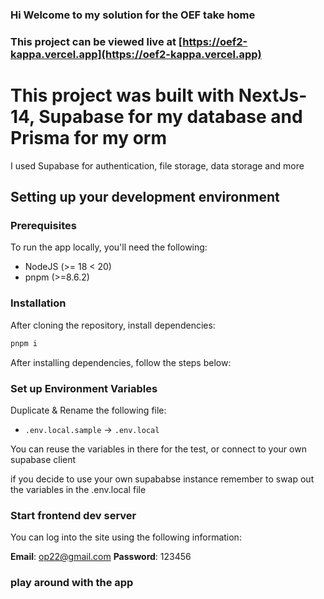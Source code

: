 ### Hi Welcome to my solution for the OEF take home

### This project can be viewed live at [https://oef2-kappa.vercel.app](https://oef2-kappa.vercel.app)


# This project was built with NextJs-14, Supabase for my database and Prisma for my orm
I used Supabase for authentication, file storage, data storage and more


## Setting up your development environment

### Prerequisites

To run the app locally, you'll need the following:

- NodeJS (>= 18 < 20)
- pnpm (>=8.6.2)


### Installation

After cloning the repository, install dependencies:

```sh
pnpm i
```

After installing dependencies, follow the steps below:

### Set up Environment Variables

Duplicate & Rename the following file:

- `.env.local.sample` -> `.env.local`

You can reuse the variables in there for the test,
or connect to your own supabase client 


if you decide to use your own supababse instance remember to swap out the variables in the .env.local file


### Start frontend dev server

You can log into the site using the following information:

**Email**: op22@gmail.com
**Password**: 123456


### play around with the app
